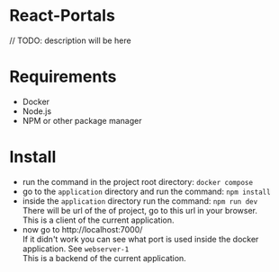 # React-Portals

// TODO: description will be here

# Requirements

* Docker
* Node.js
* NPM or other package manager

# Install

* run the command in the project root directory: `docker compose`
* go to the `application` directory and run the command: `npm install`
* inside the `application` directory run the command: `npm run dev`<br>
There will be url of the of project, go to this url in your browser.<br>
This is a client of the current application.
* now go to http://localhost:7000/ <br>
If it didn't work you can see what port is used inside the docker application. See `webserver-1`<br>
This is a backend of the current application.
